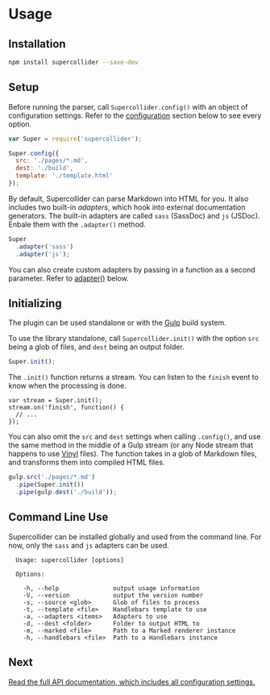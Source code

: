# Usage

## Installation

```bash
npm install supercollider --save-dev
```

## Setup

Before running the parser, call `Supercollider.config()` with an object of configuration settings. Refer to the [configuration](#configoptions) section below to see every option.

```js
var Super = require('supercollider');

Super.config({
  src: './pages/*.md',
  dest: './build',
  template: './template.html'
});
```

By default, Supercollider can parse Markdown into HTML for you. It also includes two built-in *adapters*, which hook into external documentation generators. The built-in adapters are called `sass` (SassDoc) and `js` (JSDoc). Enbale them with the `.adapter()` method.

```js
Super
  .adapter('sass')
  .adapter('js');
```

You can also create custom adapters by passing in a function as a second parameter. Refer to [adapter()](#adaptername-func) below.

## Initializing

The plugin can be used standalone or with the [Gulp](https://github.com/gulpjs/gulp) build system.

To use the library standalone, call `Supercollider.init()` with the option `src` being a glob of files, and `dest` being an output folder.

```js
Super.init();
```

The `.init()` function returns a stream. You can listen to the `finish` event to know when the processing is done.

```
var stream = Super.init();
stream.on('finish', function() {
  // ...
});
```

You can also omit the `src` and `dest` settings when calling `.config()`, and use the same method in the middle of a Gulp stream (or any Node stream that happens to use [Vinyl](https://github.com/gulpjs/vinyl) files). The function takes in a glob of Markdown files, and transforms them into compiled HTML files.

```js
gulp.src('./pages/*.md')
  .pipe(Super.init())
  .pipe(gulp.dest('./build'));
```

## Command Line Use

Supercollider can be installed globally and used from the command line. For now, only the `sass` and `js` adapters can be used.

```
  Usage: supercollider [options]

  Options:

    -h, --help               output usage information
    -V, --version            output the version number
    -s, --source <glob>      Glob of files to process
    -t, --template <file>    Handlebars template to use
    -a, --adapters <items>   Adapters to use
    -d, --dest <folder>      Folder to output HTML to
    -m, --marked <file>      Path to a Marked renderer instance
    -h, --handlebars <file>  Path to a Handlebars instance
```

## Next

[Read the full API documentation, which includes all configuration settings.](api.md)
